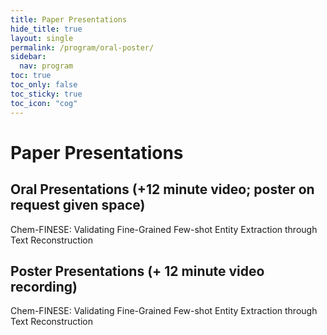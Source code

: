 ```yaml
---
title: Paper Presentations
hide_title: true
layout: single
permalink: /program/oral-poster/
sidebar:
  nav: program
toc: true
toc_only: false
toc_sticky: true
toc_icon: "cog" 
---
```


<h1>Paper Presentations</h1>

## Oral Presentations (+12 minute video; poster on request given space)

<p>
Chem-FINESE: Validating Fine-Grained Few-shot Entity Extraction through Text Reconstruction<br />
</p>

## Poster Presentations (+ 12 minute video recording)

<p>
Chem-FINESE: Validating Fine-Grained Few-shot Entity Extraction through Text Reconstruction<br />
</p>